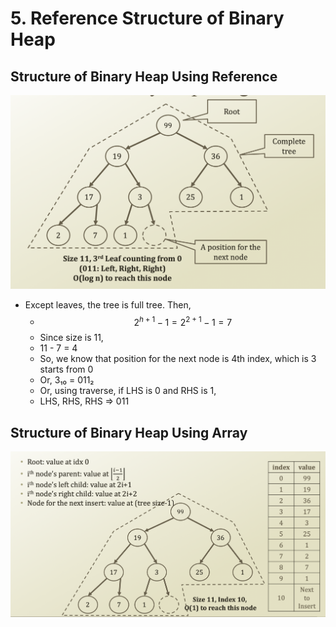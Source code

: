 # 5. Reference Structure of Binary Heap

## Structure of Binary Heap Using Reference

![](../.gitbook/assets/2019-12-23-8.15.32.png)

* Except leaves, the tree is full tree. Then,
  * $$2^{h+1} - 1 = 2^{2 + 1} - 1 = 7 $$ 
  * Since size is 11,
  * 11 - 7 = 4
  * So, we know that position for the next node is 4th index, which is 3 starts from 0
  * Or, 3₁₀ = 011₂ 
  * Or, using traverse, if LHS is 0 and RHS is 1,
  * LHS, RHS, RHS ⇒ 011

## Structure of Binary Heap Using Array

![](../.gitbook/assets/2019-12-23-8.30.20.png)



